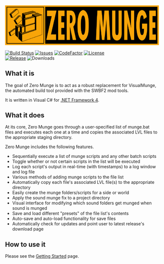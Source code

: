 ![Zero Munge](app_banner.jpg)

[![Build Status](https://travis-ci.org/marth8880/ZeroMunge.svg?branch=master&maxAge=300)](https://travis-ci.org/marth8880/ZeroMunge)
[![Issues](https://img.shields.io/github/issues/marth8880/ZeroMunge.svg?maxAge=60)](https://github.com/marth8880/ZeroMunge/issues)
[![CodeFactor](https://www.codefactor.io/repository/github/marth8880/zeromunge/badge/master)](https://www.codefactor.io/repository/github/marth8880/zeromunge/overview/master)
[![License](https://img.shields.io/badge/License-BSD%203--Clause-blue.svg?label=license)](https://opensource.org/licenses/BSD-3-Clause)  
[![Release](https://img.shields.io/github/release/marth8880/ZeroMunge.svg?label=latest%20release&maxAge=300)](https://github.com/marth8880/ZeroMunge/releases/latest)
![Downloads](https://img.shields.io/github/downloads/marth8880/ZeroMunge/latest/total.svg?maxAge=60)



## What it is

The goal of Zero Munge is to act as a robust replacement for VisualMunge, the automated build tool provided with the SWBF2 mod tools.  

It is written in Visual C# for [.NET Framework 4](https://www.microsoft.com/en-us/download/details.aspx?id=17718).

## What it does

At its core, Zero Munge goes through a user-specified list of munge.bat files and executes each one at a time and copies the associated LVL files to the appropriate staging directory.  

Zero Munge includes the following features.

- Sequentially execute a list of munge scripts and any other batch scripts
- Toggle whether or not certain scripts in the list will be executed
- Log each script's output in real-time (with timestamps) to a log window and log file
- Various methods of adding munge scripts to the file list
- Automatically copy each file's associated LVL file(s) to the appropriate directory
- Easily create the munge folders/scripts for a side or world
- Apply the sound munge fix to a project directory
- Visual interface for modifying which sound folders get munged when sound is munged
- Save and load different "presets" of the file list's contents
- Auto-save and auto-load functionality for save files
- Automatically check for updates and point user to latest release's download page

## How to use it

Please see the [Getting Started](https://github.com/marth8880/ZeroMunge/wiki/Getting-Started) page.
